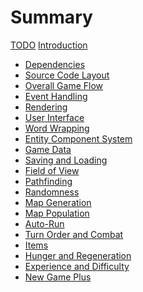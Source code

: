 # Summary

[TODO](todo.md)
[Introduction](introduction.md)

- [Dependencies](dependencies.md)
- [Source Code Layout](source-code-layout.md)
- [Overall Game Flow](overall-game-flow.md)
- [Event Handling](event-handling.md)
- [Rendering](rendering.md)
- [User Interface](user-interface.md)
- [Word Wrapping](word-wrapping.md)
- [Entity Component System](entity-component-system.md)
- [Game Data](game-data.md)
- [Saving and Loading](saving-and-loading.md)
- [Field of View](field-of-view.md)
- [Pathfinding](pathfinding.md)
- [Randomness](randomness.md)
- [Map Generation](map-generation.md)
- [Map Population](map-population.md)
- [Auto-Run](auto-run.md)
- [Turn Order and Combat](turn-order-and-combat.md)
- [Items](items.md)
- [Hunger and Regeneration]()
- [Experience and Difficulty]()
- [New Game Plus]()
